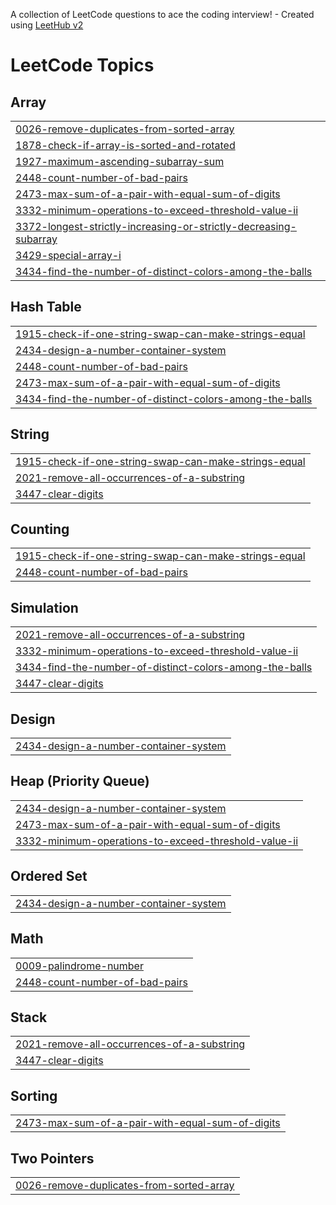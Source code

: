 A collection of LeetCode questions to ace the coding interview! - Created using [LeetHub v2](https://github.com/arunbhardwaj/LeetHub-2.0)
<!---LeetCode Topics Start-->
# LeetCode Topics
## Array
|  |
| ------- |
| [0026-remove-duplicates-from-sorted-array](https://github.com/InfinitySource/Leetcode-DSA/tree/master/0026-remove-duplicates-from-sorted-array) |
| [1878-check-if-array-is-sorted-and-rotated](https://github.com/InfinitySource/Leetcode-DSA/tree/master/1878-check-if-array-is-sorted-and-rotated) |
| [1927-maximum-ascending-subarray-sum](https://github.com/InfinitySource/Leetcode-DSA/tree/master/1927-maximum-ascending-subarray-sum) |
| [2448-count-number-of-bad-pairs](https://github.com/InfinitySource/Leetcode-DSA/tree/master/2448-count-number-of-bad-pairs) |
| [2473-max-sum-of-a-pair-with-equal-sum-of-digits](https://github.com/InfinitySource/Leetcode-DSA/tree/master/2473-max-sum-of-a-pair-with-equal-sum-of-digits) |
| [3332-minimum-operations-to-exceed-threshold-value-ii](https://github.com/InfinitySource/Leetcode-DSA/tree/master/3332-minimum-operations-to-exceed-threshold-value-ii) |
| [3372-longest-strictly-increasing-or-strictly-decreasing-subarray](https://github.com/InfinitySource/Leetcode-DSA/tree/master/3372-longest-strictly-increasing-or-strictly-decreasing-subarray) |
| [3429-special-array-i](https://github.com/InfinitySource/Leetcode-DSA/tree/master/3429-special-array-i) |
| [3434-find-the-number-of-distinct-colors-among-the-balls](https://github.com/InfinitySource/Leetcode-DSA/tree/master/3434-find-the-number-of-distinct-colors-among-the-balls) |
## Hash Table
|  |
| ------- |
| [1915-check-if-one-string-swap-can-make-strings-equal](https://github.com/InfinitySource/Leetcode-DSA/tree/master/1915-check-if-one-string-swap-can-make-strings-equal) |
| [2434-design-a-number-container-system](https://github.com/InfinitySource/Leetcode-DSA/tree/master/2434-design-a-number-container-system) |
| [2448-count-number-of-bad-pairs](https://github.com/InfinitySource/Leetcode-DSA/tree/master/2448-count-number-of-bad-pairs) |
| [2473-max-sum-of-a-pair-with-equal-sum-of-digits](https://github.com/InfinitySource/Leetcode-DSA/tree/master/2473-max-sum-of-a-pair-with-equal-sum-of-digits) |
| [3434-find-the-number-of-distinct-colors-among-the-balls](https://github.com/InfinitySource/Leetcode-DSA/tree/master/3434-find-the-number-of-distinct-colors-among-the-balls) |
## String
|  |
| ------- |
| [1915-check-if-one-string-swap-can-make-strings-equal](https://github.com/InfinitySource/Leetcode-DSA/tree/master/1915-check-if-one-string-swap-can-make-strings-equal) |
| [2021-remove-all-occurrences-of-a-substring](https://github.com/InfinitySource/Leetcode-DSA/tree/master/2021-remove-all-occurrences-of-a-substring) |
| [3447-clear-digits](https://github.com/InfinitySource/Leetcode-DSA/tree/master/3447-clear-digits) |
## Counting
|  |
| ------- |
| [1915-check-if-one-string-swap-can-make-strings-equal](https://github.com/InfinitySource/Leetcode-DSA/tree/master/1915-check-if-one-string-swap-can-make-strings-equal) |
| [2448-count-number-of-bad-pairs](https://github.com/InfinitySource/Leetcode-DSA/tree/master/2448-count-number-of-bad-pairs) |
## Simulation
|  |
| ------- |
| [2021-remove-all-occurrences-of-a-substring](https://github.com/InfinitySource/Leetcode-DSA/tree/master/2021-remove-all-occurrences-of-a-substring) |
| [3332-minimum-operations-to-exceed-threshold-value-ii](https://github.com/InfinitySource/Leetcode-DSA/tree/master/3332-minimum-operations-to-exceed-threshold-value-ii) |
| [3434-find-the-number-of-distinct-colors-among-the-balls](https://github.com/InfinitySource/Leetcode-DSA/tree/master/3434-find-the-number-of-distinct-colors-among-the-balls) |
| [3447-clear-digits](https://github.com/InfinitySource/Leetcode-DSA/tree/master/3447-clear-digits) |
## Design
|  |
| ------- |
| [2434-design-a-number-container-system](https://github.com/InfinitySource/Leetcode-DSA/tree/master/2434-design-a-number-container-system) |
## Heap (Priority Queue)
|  |
| ------- |
| [2434-design-a-number-container-system](https://github.com/InfinitySource/Leetcode-DSA/tree/master/2434-design-a-number-container-system) |
| [2473-max-sum-of-a-pair-with-equal-sum-of-digits](https://github.com/InfinitySource/Leetcode-DSA/tree/master/2473-max-sum-of-a-pair-with-equal-sum-of-digits) |
| [3332-minimum-operations-to-exceed-threshold-value-ii](https://github.com/InfinitySource/Leetcode-DSA/tree/master/3332-minimum-operations-to-exceed-threshold-value-ii) |
## Ordered Set
|  |
| ------- |
| [2434-design-a-number-container-system](https://github.com/InfinitySource/Leetcode-DSA/tree/master/2434-design-a-number-container-system) |
## Math
|  |
| ------- |
| [0009-palindrome-number](https://github.com/InfinitySource/Leetcode-DSA/tree/master/0009-palindrome-number) |
| [2448-count-number-of-bad-pairs](https://github.com/InfinitySource/Leetcode-DSA/tree/master/2448-count-number-of-bad-pairs) |
## Stack
|  |
| ------- |
| [2021-remove-all-occurrences-of-a-substring](https://github.com/InfinitySource/Leetcode-DSA/tree/master/2021-remove-all-occurrences-of-a-substring) |
| [3447-clear-digits](https://github.com/InfinitySource/Leetcode-DSA/tree/master/3447-clear-digits) |
## Sorting
|  |
| ------- |
| [2473-max-sum-of-a-pair-with-equal-sum-of-digits](https://github.com/InfinitySource/Leetcode-DSA/tree/master/2473-max-sum-of-a-pair-with-equal-sum-of-digits) |
## Two Pointers
|  |
| ------- |
| [0026-remove-duplicates-from-sorted-array](https://github.com/InfinitySource/Leetcode-DSA/tree/master/0026-remove-duplicates-from-sorted-array) |
<!---LeetCode Topics End-->